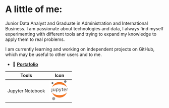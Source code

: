 # A little of me:
Junior Data Analyst and Graduate in Administration and International Business. I am passionate about technologies and data, I always find myself experimenting with different tools and trying to expand my knowledge to apply them to real problems.

I am currently learning and working on independent projects on GitHub, which may be useful to other users and to me.

- 📂 **[Portafolio](https://github.com/DanielCortez94?tab=repositories)**

| Tools        | Icon |
|--------------------|-------|
| Jupyter Notebook   | <img src="https://raw.githubusercontent.com/github/explore/main/topics/jupyter-notebook/jupyter-notebook.png" alt="Jupyter" width="64"> |  Python             | <img src="https://img.icons8.com/color/48/000000/python.png" alt="Python" width="64"> |  SQL                | <img src="https://img.icons8.com/ios-filled/50/000000/database.png" alt="SQL" width="64"> |  Power BI           | <img src="https://img.icons8.com/color/48/000000/power-bi.png" alt="Power BI" width="64"> |  Excel              | <img src="https://img.icons8.com/color/48/000000/microsoft-excel-2019.png" alt="Excel" width="64"> |


